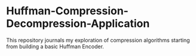 # Huffman-Compression-Decompression-Application
This repository journals my exploration of compression algorithms starting from building a basic Huffman Encoder.
